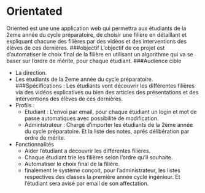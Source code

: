 # Orientated
Oriented est une une application web qui permettra aux étudiants de la 2eme année du cycle préparatoire, de choisir une filière en détaillant et expliquant chacune des filières par des vidéos et des interventions des élèves de ces dernières.
###objectif
L’objectif de ce projet est d’automatiser le choix final de la filière en utilisant un algorithme qui va se baser sur l’ordre de mérite, pour chaque étudiant.
###Audience cible
  * La direction.
  *	Les étudiants de la 2eme année du cycle préparatoire.
###Spécifications :
  	Les étudiants vont découvrir les différentes filières via des vidéos explicatives ou bien des articles des présentations et des interventions des élèves de ces dernières.
   * Profils :
      *	Etudiant : L’envoi par email, pour chaque étudiant un login et mot de passe automatiques avec possibilité de modification. 
      *	Administrateur : Chargé d’importer les étudiants de la 2ème année du cycle préparatoire. Et la liste des notes, après délibération         par ordre de mérite.
   * Fonctionnalités
  	  * Aider l’étudiant a découvrir les différentes filières. 
      * Chaque étudiant trie les filières selon l’ordre qu’il souhaite.
      * Automatiser le choix final de la filière.
  	  * finalement le système conçoit, pour l’administrateur, les listes respectives des classes la première année cycle ingénieur. Et              l’étudiant sera avisé par email de son affectation.

